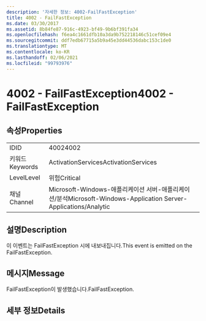 ```yaml
---
description: '자세한 정보: 4002-FailFastException'
title: 4002 - FailFastException
ms.date: 03/30/2017
ms.assetid: 8b84fe87-916c-4923-bf49-9b6bf391fa34
ms.openlocfilehash: f6ea4c1661dfb10a3da9b752218146c51cef09e4
ms.sourcegitcommit: ddf7edb67715a5b9a45e3dd44536dabc153c1de0
ms.translationtype: MT
ms.contentlocale: ko-KR
ms.lasthandoff: 02/06/2021
ms.locfileid: "99793976"
---
```

# <a name="4002---failfastexception"></a><span data-ttu-id="1804a-103">4002 - FailFastException</span><span class="sxs-lookup"><span data-stu-id="1804a-103">4002 - FailFastException</span></span>

## <a name="properties"></a><span data-ttu-id="1804a-104">속성</span><span class="sxs-lookup"><span data-stu-id="1804a-104">Properties</span></span>  
  
|||  
|-|-|  
|<span data-ttu-id="1804a-105">ID</span><span class="sxs-lookup"><span data-stu-id="1804a-105">ID</span></span>|<span data-ttu-id="1804a-106">4002</span><span class="sxs-lookup"><span data-stu-id="1804a-106">4002</span></span>|  
|<span data-ttu-id="1804a-107">키워드</span><span class="sxs-lookup"><span data-stu-id="1804a-107">Keywords</span></span>|<span data-ttu-id="1804a-108">ActivationServices</span><span class="sxs-lookup"><span data-stu-id="1804a-108">ActivationServices</span></span>|  
|<span data-ttu-id="1804a-109">Level</span><span class="sxs-lookup"><span data-stu-id="1804a-109">Level</span></span>|<span data-ttu-id="1804a-110">위험</span><span class="sxs-lookup"><span data-stu-id="1804a-110">Critical</span></span>|  
|<span data-ttu-id="1804a-111">채널</span><span class="sxs-lookup"><span data-stu-id="1804a-111">Channel</span></span>|<span data-ttu-id="1804a-112">Microsoft-Windows-애플리케이션 서버-애플리케이션/분석</span><span class="sxs-lookup"><span data-stu-id="1804a-112">Microsoft-Windows-Application Server-Applications/Analytic</span></span>|  
  
## <a name="description"></a><span data-ttu-id="1804a-113">설명</span><span class="sxs-lookup"><span data-stu-id="1804a-113">Description</span></span>  

 <span data-ttu-id="1804a-114">이 이벤트는 FailFastException 시에 내보내집니다.</span><span class="sxs-lookup"><span data-stu-id="1804a-114">This event is emitted on the FailFastException.</span></span>  
  
## <a name="message"></a><span data-ttu-id="1804a-115">메시지</span><span class="sxs-lookup"><span data-stu-id="1804a-115">Message</span></span>  

 <span data-ttu-id="1804a-116">FailFastException이 발생했습니다.</span><span class="sxs-lookup"><span data-stu-id="1804a-116">FailFastException.</span></span>  
  
## <a name="details"></a><span data-ttu-id="1804a-117">세부 정보</span><span class="sxs-lookup"><span data-stu-id="1804a-117">Details</span></span>
